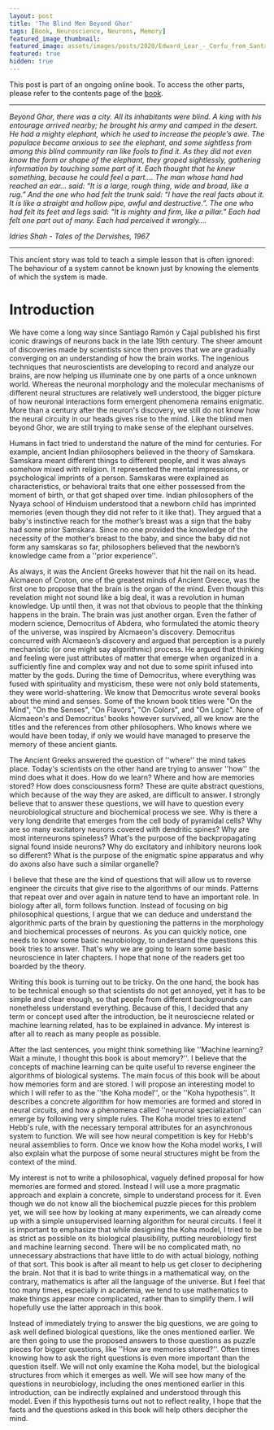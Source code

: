 ```yaml
---
layout: post
title: 'The Blind Men Beyond Ghor'
tags: [Book, Neuroscience, Neurons, Memory]
featured_image_thumbnail: 
featured_image: assets/images/posts/2020/Edward_Lear_-_Corfu_from_Santa_Decca_-_Google_Art_Project.jpg
featured: true
hidden: true
---
```


This post is part of an ongoing online book. To access the other parts, please refer to the contents page of the [book](https://lums.blog/The-Competitive-Neuron).

***

_Beyond Ghor, there was a city. All its inhabitants were blind. A king with his entourage arrived nearby; he brought his army and camped in the desert. He had a mighty elephant, which he used to increase the people’s awe. The populace became anxious to see the elephant, and some sightless from among this blind community ran like fools to find it. As they did not even know the form or shape of the elephant, they groped sightlessly, gathering information by touching some part of it. Each thought that he knew something, because he could feel a part.... The man whose hand had reached an ear... said: “It is a large, rough thing, wide and broad, like a rug.” And the one who had felt the trunk said: “I have the real facts about it. It is like a straight and hollow pipe, awful and destructive.”. The one who had felt its feet and legs said: “It is mighty and firm, like a pillar.” Each had felt one part out of many. Each had perceived it wrongly...._

<cite>Idries Shah - Tales of the Dervishes, 1967</cite>

***

This ancient story was told to teach a simple lesson that is often ignored: The behaviour of a system cannot be known just by knowing the elements of which the system is made. 

# Introduction
We have come a long way since  Santiago Ramón y Cajal published his first iconic drawings of neurons back in the late 19th century. The sheer amount of discoveries made by scientists since then proves that we are gradually converging on an understanding of how the brain works. The ingenious techniques that neuroscientists are developing to record and analyze our brains, are now helping us illuminate one by one parts of a once unknown world. Whereas the neuronal morphology and the molecular mechanisms of different neural structures are relatively well understood, the bigger picture of how neuronal interactions form emergent phenomena remains enigmatic. More than a century after the neuron's discovery, we still do not know how the neural circuity in our heads gives rise to the mind. Like the blind men beyond Ghor, we are still trying to make sense of the elephant ourselves.

Humans in fact tried to understand the nature of the mind for centuries. For example, ancient Indian philosophers believed in the theory of Samskara. Samskara meant different things to different people, and it was always somehow mixed with religion. It represented the mental impressions, or psychological imprints of a person. Samskaras were explained as characteristics, or behavioral traits that one either possessed from the moment of birth, or that got shaped over time. Indian philosophers  of the Nyaya school of Hinduism understood that a newborn child has imprinted memories (even though they did not refer to it like that). They argued that a baby's instinctive reach for the mother’s breast was a sign that the baby had some prior Samskara. Since no one provided the knowledge of the necessity of the mother’s breast to the baby, and since the baby did not form any samskaras so far, philosophers believed that the newborn’s knowledge came from a ''prior experience''.

As always, it was the Ancient Greeks however that hit the nail on its head. Alcmaeon of Croton, one of the greatest minds of Ancient Greece, was the first one to propose that the brain is the organ of the mind. Even though this revelation might not sound like a big deal, it was a revolution in human knowledge. Up until then, it was not that obvious to people that the thinking happens in the brain. The brain was just another organ. Even the father of modern science, Democritus of Abdera, who formulated the atomic theory of the universe, was inspired by Alcmaeon's discovery. Democritus concurred with Alcmaeon’s discovery and argued that perception is a purely mechanistic (or one might say algorithmic) process. He argued that thinking and feeling were just attributes of matter that emerge when organized in a sufficiently fine and complex way and not due to some spirit infused into matter by the gods. During the time of Democritus, where everything was fused with spirituality and mysticism, these were not only bold statements, they were world-shattering. We know that Democritus wrote several books about the mind and senses. Some of the known book titles were "On the Mind", "On the Senses", "On Flavors", "On Colors", and "On Logic". None of Alcmaeon's and Democritus' books however survived, all we know are the titles and the references from other philosophers. Who knows where we would have been today, if only we would have managed to preserve the memory of these ancient giants.

The Ancient Greeks answered the question of ''where'' the mind takes place. Today's scientists on the other hand are trying to answer ''how'' the mind does what it does. How do we learn? Where and how are memories stored? How does consciousness form? These are quite abstract questions, which because of the way they are asked, are difficult to answer. I strongly believe that to answer these questions, we will have to question every neurobiological structure and biochemical process we see. Why is there a very long dendrite that emerges from the cell body of pyramidal cells? Why are so many excitatory neurons covered with dendritic spines? Why are most interneurons spineless? What's the purpose of the backpropagating signal found inside neurons? Why do excitatory and inhibitory neurons look so different? What is the purpose of the enigmatic spine apparatus and why do axons also have such a similar organelle? 

I believe that these are the kind of questions that will allow us to reverse engineer the circuits that give rise to the algorithms of our minds. Patterns that repeat over and over again in nature tend to have an important role. In biology after all, form follows function. Instead of focusing on big philosophical questions, I argue that we can deduce and understand the algorithmic parts of the brain by questioning the patterns in the morphology and biochemical processes of neurons. As you can quickly notice, one needs to know some basic neurobiology, to understand the questions this book tries to answer. That's why we are going to learn some basic neuroscience in later chapters. I hope that none of the readers get too boarded by the theory. 

Writing this book is turning out to be tricky. On the one hand, the book has to be technical enough so that scientists do not get annoyed, yet it has to be simple and clear enough, so that people from different backgrounds can nonetheless understand everything. Because of this, I decided that any term or concept used after the introduction, be it neurosciecne related or machine learning related, has to be explained in advance. My interest is after all to reach as many people as possible.

After the last sentences, you might think something like ''Machine learning? Wait a minute, I thought this book is about memory?''. I believe that the concepts of machine learning can be quite useful to reverse engineer the algorithms of biological systems. The main focus of this book will be about how memories form and are stored. I will propose an interesting model to which I will refer to as the ''the Koha model'', or the ''Koha hypothesis''. It describes a concrete algorithm for how memories are formed and stored in neural circuits, and how a phenomena called ''neuronal specialization'' can emerge by following very simple rules. The Koha model tries to extend Hebb's rule, with the necessary temporal attributes for an asynchronous system to function. We will see how neural competition is key for Hebb's neural assemblies to form. Once we know how the Koha model works, I will also explain what the purpose of some neural structures might be from the context of the mind. 

My interest is not to write a philosophical, vaguely defined proposal for how memories are formed and stored. Instead I will use a more pragmatic approach and explain a concrete, simple to understand process for it. Even though we do not know all the biochemical puzzle pieces for this problem yet, we will see how by looking at many experiments, we can already come up with a simple unsupervised learning algorithm for neural circuits. I feel it is important to emphasize that while designing the Koha model, I tried to be as strict as possible on its biological plausibility, putting neurobiology first and machine learning second. There will be no complicated math, no unnecessary abstractions that have little to do with actual biology, nothing of that sort. This book is after all meant to help us get closer to deciphering the brain. Not that it is bad to write things in a mathematical way, on the contrary, mathematics is after all the language of the universe. But I feel that too many times, especially in academia, we tend to use mathematics to make things appear more complicated, rather than to simplify them. I will hopefully use the latter approach in this book.

Instead of immediately trying to answer the big questions, we are going to ask well defined biological questions, like the ones mentioned earlier. We are then going to use the proposed answers to those questions as puzzle pieces for bigger questions, like ''How are memories stored?''. Often times knowing how to ask the right questions is even more important than the question itself. We will not only examine the Koha model, but the biological structures from which it emerges as well. We will see how many of the questions in neurobiology, including the ones mentioned earlier in this introduction, can be indirectly explained and understood through this model. Even if this hypothesis turns out not to reflect reality, I hope that the facts and the questions asked in this book will help others decipher the mind. 